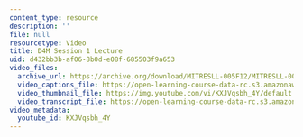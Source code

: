 ```yaml
---
content_type: resource
description: ''
file: null
resourcetype: Video
title: D4M Session 1 Lecture
uid: d432bb3b-af06-8b0d-e08f-685503f9a653
video_files:
  archive_url: https://archive.org/download/MITRESLL-005F12/MITRESLL-005F12_L01_Lec_300k.mp4
  video_captions_file: https://open-learning-course-data-rc.s3.amazonaws.com/res-ll-005-mathematics-of-big-data-and-machine-learning-january-iap-2020/58e6d76cfef1557ab4b6e02210f6588e_KXJVqsbh_4Y.vtt
  video_thumbnail_file: https://img.youtube.com/vi/KXJVqsbh_4Y/default.jpg
  video_transcript_file: https://open-learning-course-data-rc.s3.amazonaws.com/res-ll-005-mathematics-of-big-data-and-machine-learning-january-iap-2020/9330f0388d7fd5ea518c6304629e6caf_KXJVqsbh_4Y.pdf
video_metadata:
  youtube_id: KXJVqsbh_4Y
---
```

